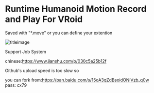 # Runtime Humanoid Motion Record and Play For VRoid
Saved with "*.move" or you can define your extention

![titleimage](https://github.com/superowner/Humanoid-Motion-Record-and-Play-For-VRoid/blob/master/kjk.png?raw=true)

Support Job System

chinese:https://www.jianshu.com/p/030c5a25b12f

Github's upload speed is too slow so

you can fork from:https://pan.baidu.com/s/15oA3qZdBsoidONiVzb_q0w  pass: cx79
